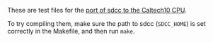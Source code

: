 These are test files for the [port of sdcc to the Caltech10 CPU](https://github.com/squarespirit/sdcc-caltech10).

To try compiling them, make sure the path to sdcc (`SDCC_HOME`) is set correctly in the Makefile, and then run `make`.
